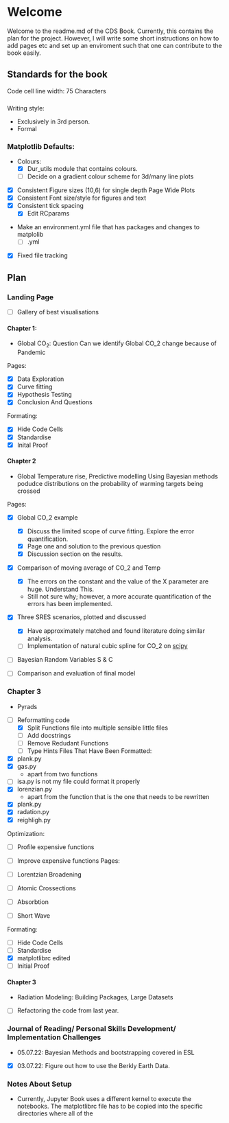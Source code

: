 # Welcome
Welcome to the readme.md of the CDS Book. Currently, this contains the plan for the project. However, I will write some short instructions on how to add pages etc and set up an enviroment such that one can contribute to the book easily. 

## Standards for the book
Code cell line width: 75 Characters
###
Writing style: 
- Exclusively in 3rd person.
- Formal
### Matplotlib Defaults:
- Colours:
    - [x] Dur_utils module that contains colours.
    - [ ] Decide on a gradient colour scheme for 3d/many line plots
- [x] Consistent Figure sizes (10,6) for single depth Page Wide Plots
- [x] Consistent Font size/style for figures and text 
- [x] Consistent tick spacing 
    - [x] Edit RCparams
- Make an environment.yml file that has packages and changes to matplolib 
    - [ ] .yml
- [x] Fixed file tracking

## Plan 
### Landing Page
- [ ] Gallery of best visualisations
#### Chapter 1:
- Global $\textrm{CO}_2$: Question Can we identify Global CO_2 change because of Pandemic 

Pages:
- [x] Data Exploration
- [x] Curve fitting
- [x] Hypothesis Testing 
- [x] Conclusion And Questions

Formating:
- [x] Hide Code Cells
- [x] Standardise
- [x] Inital Proof
#### Chapter 2
- Global Temperature rise, Predictive modelling 
Using Bayesian methods podudce distributions on the probability of warming targets being crossed

Pages:
- [x] Global CO_2 example
    - [x] Discuss the limited scope of curve fitting. Explore the error quantification.
    - [x] Page one and solution to the previous question
    - [x] Discussion section on the results.
- [x] Comparison of moving average of CO_2 and Temp
    - [x] The errors on the constant and the value of the X parameter are huge. Understand This.
    - Still not sure why; however, a more accurate quantification of the errors has been implemented.
- [x] Three SRES scenarios, plotted and discussed
    - [x] Have approximately matched and found literature doing similar analysis.
    - [ ] Implementation of natural cubic spline for CO_2 on [scipy](https://docs.scipy.org/doc/scipy/reference/generated/scipy.interpolate.CubicSpline.html) 
- [ ] Bayesian Random Variables S & C

- [ ] Comparison and evaluation of final model

### Chapter 3
- Pyrads 

- [ ] Reformatting code 
    - [x] Split Functions file into multiple sensible little files
    - [ ] Add docstrings
    - [ ] Remove Redudant Functions
    - [ ] Type Hints
Files That Have Been Formatted:
- [x] plank.py
- [x] gas.py
    - apart from two functions
- [ ] isa.py is not my file could format it properly
- [x] lorenzian.py 
    - apart from the function that is the one that needs to be rewritten
- [x] plank.py
- [x] radation.py
- [x] reighligh.py

Optimization:
- [ ] Profile expensive functions 
- [ ] Improve expensive functions
Pages:
- [ ] Lorentzian Broadening 
- [ ] Atomic Crossections
- [ ] Absorbtion
- [ ] Short Wave
    


Formating:
- [ ] Hide Code Cells
- [ ] Standardise
 - [x] matplotlibrc edited
- [ ] Initial Proof
#### Chapter 3
- Radiation Modeling: Building Packages, Large Datasets 
- [ ] Refactoring the code from last year. 

### Journal of Reading/ Personal Skills Development/ Implementation Challenges
- 05.07.22: Bayesian Methods and bootstrapping covered in ESL
- [x] 03.07.22: Figure out how to use the Berkly Earth Data.

### Notes About Setup
- Currently, Jupyter Book uses a different kernel to execute the notebooks. The matplotlibrc file has to be copied into the specific directories where all of the 